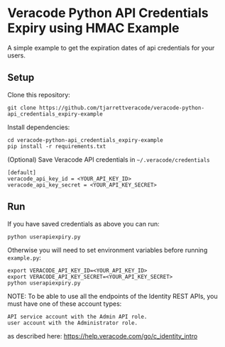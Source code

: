 # Veracode Python API Credentials Expiry using HMAC Example

A simple example to get the expiration dates of api credentials for your users.

## Setup

Clone this repository:

    git clone https://github.com/tjarrettveracode/veracode-python-api_credentials_expiry-example

Install dependencies:

    cd veracode-python-api_credentials_expiry-example
    pip install -r requirements.txt

(Optional) Save Veracode API credentials in `~/.veracode/credentials`

    [default]
    veracode_api_key_id = <YOUR_API_KEY_ID>
    veracode_api_key_secret = <YOUR_API_KEY_SECRET>
	
## Run

If you have saved credentials as above you can run:

    python userapiexpiry.py
    
Otherwise you will need to set environment variables before running `example.py`:

    export VERACODE_API_KEY_ID=<YOUR_API_KEY_ID>
    export VERACODE_API_KEY_SECRET=<YOUR_API_KEY_SECRET>
    python userapiexpiry.py
	
NOTE: To be able to use all the endpoints of the Identity REST APIs, you must have one of these account types:

    API service account with the Admin API role.
    user account with the Administrator role.
	
as described here: https://help.veracode.com/go/c_identity_intro
